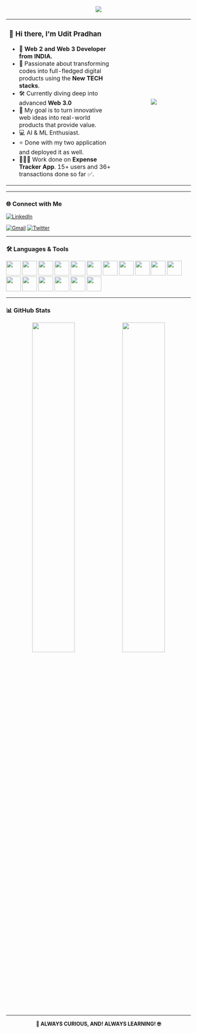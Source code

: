 <h1 align="center" style="color:#2563EB; font-weight:bold;">
  <img src="https://readme-typing-svg.herokuapp.com?font=Fira+Code&duration=2000&pause=1000&color=2563EB&center=true&vCenter=true&width=600&lines=Hi+%F0%9F%91%8B%2C+I'm+Udit+Pradhan;Full+Stack+Web+Developer+from+INDIA;Crafting+cool+and+clean+web+experiences"/>
</h1>


<table>
  <tr>
    <td width="60%">
      <h3>👋 Hi there, I'm <strong>Udit Pradhan</strong></h3>
      <ul>
        <li>🚀 <strong> Web 2 and Web 3 Developer from INDIA. </strong></li>
        <li>🧠 Passionate about transforming codes into full-fledged digital products using the <strong>New TECH stacks</strong>.</li>
        <li>🛠️ Currently diving deep into advanced <strong> Web 3.0</strong></li>
        <li>🎯 My goal is to turn innovative web ideas into real-world products that provide value.</li>
        <li>💻 AI & ML Enthusiast. </li>
        <!-- <li>⭐ Currently working on Car Rent application ⌛.... update:  Too many bugs as of now.</li> -->
        <li>⭐ Done with my two application and deployed it as well. </li>
        <li>🧑🏻‍💻 Work done on <strong>Expense Tracker App</strong>. 15+ users and 36+ transactions done so far ✅. </li>
      </ul>
    </td>
    <td align="center" width="40%">
      <img src="https://media.giphy.com/media/v1.Y2lkPTc5MGI3NjExOG44MjVoNG1hOHRud3V4eG4yeWFyOWo2MHFmY2VuM2E3ajh0NWNnYyZlcD12MV9naWZzX3NlYXJjaCZjdD1n/Ur7vrGqaUIXupMDMeV/giphy.gif" />
    </td>
  </tr>
</table>



---

### 🌐 Connect with Me
[![LinkedIn](https://img.shields.io/badge/LinkedIn-%230077B5.svg?style=for-the-badge&logo=linkedin&logoColor=white)](https://www.linkedin.com/in/udit-pradhan-429a2729b/) 
<!-- [![Instagram](https://img.shields.io/badge/Instagram-%23E4405F.svg?style=for-the-badge&logo=instagram&logoColor=white)](https://www.instagram.com/im_impactt/) -->
[![Gmail](https://img.shields.io/badge/Email-uditpradhan.official@gmail.com-D14836?style=for-the-badge&logo=gmail&logoColor=white)](mailto:uditpradhan.official@gmail.com)
[![Twitter](https://img.shields.io/badge/Twitter-%231DA1F2.svg?style=for-the-badge&logo=twitter&logoColor=white)](https://x.com/udit_pradhan_)


---

### 🛠️ Languages & Tools
<p>
  <img src="https://cdn.jsdelivr.net/gh/devicons/devicon/icons/html5/html5-original.svg" width="40"/>
  <img src="https://cdn.jsdelivr.net/gh/devicons/devicon/icons/css3/css3-original.svg" width="40"/>
  <img src="https://cdn.jsdelivr.net/gh/devicons/devicon/icons/javascript/javascript-original.svg" width="40"/>
  <img src="https://cdn.jsdelivr.net/gh/devicons/devicon/icons/react/react-original.svg" width="40"/>
  <img src="https://cdn.jsdelivr.net/gh/devicons/devicon/icons/nodejs/nodejs-original.svg" width="40"/>
  <img src="https://cdn.jsdelivr.net/gh/devicons/devicon/icons/express/express-original.svg" width="40"/>
  <img src="https://cdn.jsdelivr.net/gh/devicons/devicon/icons/mongodb/mongodb-original.svg" width="40"/>
  <img src="https://cdn.jsdelivr.net/gh/devicons/devicon/icons/python/python-original.svg" width="40"/>
  <img src="https://cdn.jsdelivr.net/gh/devicons/devicon/icons/cplusplus/cplusplus-original.svg" width="40"/>
  <img src="https://cdn.jsdelivr.net/gh/devicons/devicon/icons/figma/figma-original.svg" width="40"/>

  <!-- Added below -->
  <img src="https://cdn.jsdelivr.net/gh/devicons/devicon/icons/c/c-original.svg" width="40"/>
  <img src="https://cdn.jsdelivr.net/gh/devicons/devicon/icons/java/java-original.svg" width="40"/>
  <img src="https://cdn.jsdelivr.net/gh/devicons/devicon/icons/mysql/mysql-original.svg" width="40"/>
  <img src="https://cdn.jsdelivr.net/gh/devicons/devicon/icons/git/git-original.svg" width="40"/>
  <img src="https://cdn.jsdelivr.net/gh/devicons/devicon/icons/github/github-original.svg" width="40"/>
  <img src="https://cdn.jsdelivr.net/gh/devicons/devicon/icons/vscode/vscode-original.svg" width="40"/>
  <!-- <img src="https://upload.wikimedia.org/wikipedia/commons/2/20/Google_Colaboratory_SVG_Logo.svg" width="40"/> -->
  <img src="https://www.svgrepo.com/show/327408/logo-vercel.svg" width="40"/>
</p>

---

### 📊 GitHub Stats
<p align="center">
  <img src="https://github-readme-stats.vercel.app/api?username=itsUdit24&show_icons=true&theme=default" width="48%" />
  <img src="https://github-readme-stats.vercel.app/api/top-langs/?username=itsUdit24&layout=compact&theme=default" width="48%" />
</p>

---


<p align="center">
  <strong>🚀 ALWAYS CURIOUS, AND!  ALWAYS LEARNING! 🤓</strong>
</p>


